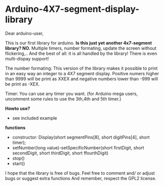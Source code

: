 **Arduino-4X7-segment-display-library**
===================================


Dear arduino-user,

This is our first library for arduino. **Is this just yet another 4x7-segment library? NO.** Multiple timers, number formating, update the screen without flickering,.. And the best of all: it is all handled by the library! There is even multi-dispay support!

The number formating: This version of the library makes it possible to print in an easy way an integer to a 4X7 segment display. Positive numers higher than 9999 will be print as XXEX and negative numbers lower than -999 will be print as -XEX.

Timer: You can use any timer you want. (for Arduino mega users, uncomment some rules to use the 3th,4th and 5th timer.)

**Howto use?**
* see included example

**functions** 
* constructor: Display(short segmentPins[8], short digitPins[4], short timer);
* setNumber(long value)-setSpecificNumber(short firstDigit, short secondDigit, short thirdDigit, short ffourthDigit)
* stop()
* start()

I hope that the library is free of bugs. Feel free to comment and/ or adjust bugs or suggest extra functions And remember, respect the GPL2 license.
